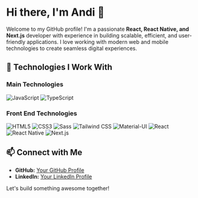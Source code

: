 # Hi there, I'm Andi 👋

Welcome to my GitHub profile! I'm a passionate **React, React Native, and Next.js** developer with experience in building scalable, efficient, and user-friendly applications. I love working with modern web and mobile technologies to create seamless digital experiences.

## 🚀 Technologies I Work With

### Main Technologies

![JavaScript](https://img.shields.io/badge/JS-JavaScript-F7DF1E?style=for-the-badge&logo=javascript&logoColor=black)
![TypeScript](https://img.shields.io/badge/TS-TypeScript-3178C6?style=for-the-badge&logo=typescript&logoColor=white)

### Front End Technologies

![HTML5](https://img.shields.io/badge/HTML5-E34F26?style=for-the-badge&logo=html5&logoColor=white)
![CSS3](https://img.shields.io/badge/CSS3-1572B6?style=for-the-badge&logo=css3&logoColor=white)
![Sass](https://img.shields.io/badge/Sass-CC6699?style=for-the-badge&logo=sass&logoColor=white)
![Tailwind CSS](https://img.shields.io/badge/TailwindCSS-38B2AC?style=for-the-badge&logo=tailwind-css&logoColor=white)
![Material-UI](https://img.shields.io/badge/Material--UI-0081CB?style=for-the-badge&logo=mui&logoColor=white)
![React](https://img.shields.io/badge/React-61DAFB?style=for-the-badge&logo=react&logoColor=black)
![React Native](https://img.shields.io/badge/React%20Native-61DAFB?style=for-the-badge&logo=react&logoColor=black)
![Next.js](https://img.shields.io/badge/Next.js-000000?style=for-the-badge&logo=next.js&logoColor=white)



## 📫 Connect with Me

- **GitHub:** [Your GitHub Profile](https://github.com/andib0)
- **LinkedIn:** [Your LinkedIn Profile](https://linkedin.com/in/andibasha)


Let's build something awesome together!

